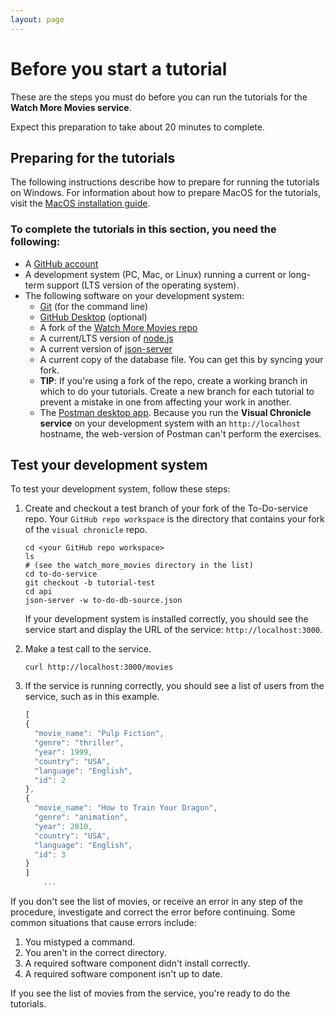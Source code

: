 ```yaml
---
layout: page
---
```


# Before you  start a tutorial

These are the steps you must do before you can run
the tutorials for the **Watch More Movies service**.

Expect this preparation to take about 20 minutes to complete.

## Preparing for the tutorials

The following instructions describe how to prepare for running the tutorials on Windows.
For information about how to prepare MacOS for the tutorials, visit the [MacOS installation guide](quickstart/macos_installation.md).

### To complete the tutorials in this section, you need the following:

* A [GitHub account](https://github.com)
* A development system (PC, Mac, or Linux) running a current or
long-term support (LTS version of the operating system).
* The following software on your development system:
    * [Git](https://docs.github.com/en/get-started/quickstart/set-up-git) (for the command line)
    * [GitHub Desktop](https://desktop.github.com) (optional)
    * A fork of the [Watch More Movies repo](https://github.com/skym97/watch_more_movies)
    * A current/LTS version of [node.js](https://nodejs.org/en/)
    * A current version of [json-server](https://www.npmjs.com/package/json-server)
    * A current copy of the database file. You can get this by syncing your fork.
    * **TIP**: If you're using a fork of the repo, create a working branch in which to do your tutorials. Create a new branch for each tutorial to prevent a mistake in one from affecting your work in another.
    * The [Postman desktop app](https://www.postman.com/downloads/). Because you run the **Visual Chronicle service** on your development system with an `http://localhost` hostname, the web-version of Postman can't perform the exercises.

## Test your development system

To test your development system, follow these steps:

1. Create and checkout a test branch of your fork of the To-Do-service repo. Your `GitHub repo workspace` is the directory that contains your fork of the `visual chronicle` repo.

    ```shell
    cd <your GitHub repo workspace>
    ls
    # (see the watch_more_movies directory in the list)
    cd to-do-service
    git checkout -b tutorial-test
    cd api
    json-server -w to-do-db-source.json
    ```

    If your development system is installed correctly, you should see
    the service start and display the URL of the service: `http://localhost:3000`.

2. Make a test call to the service.

    ```shell
    curl http://localhost:3000/movies
    ```

3. If the service is running correctly, you should see a list of users from the service, such as in this example.

    ```js
    [
    {
      "movie_name": "Pulp Fiction",
      "genre": "thriller",
      "year": 1999,
      "country": "USA",
      "language": "English",
      "id": 2
    },
    {
      "movie_name": "How to Train Your Dragon",
      "genre": "animation",
      "year": 2010,
      "country": "USA",
      "language": "English",
      "id": 3
    }
    ]
        ...
    ```

If you don't see the list of movies, or receive an error in any step
of the procedure, investigate and correct the error before continuing.
Some common situations that cause errors include:

1. You mistyped a command.
2. You aren't in the correct directory.
3. A required software component didn't install correctly.
4. A required software component isn't up to date.

If you see the list of movies from the service, you're ready to do
the tutorials.

